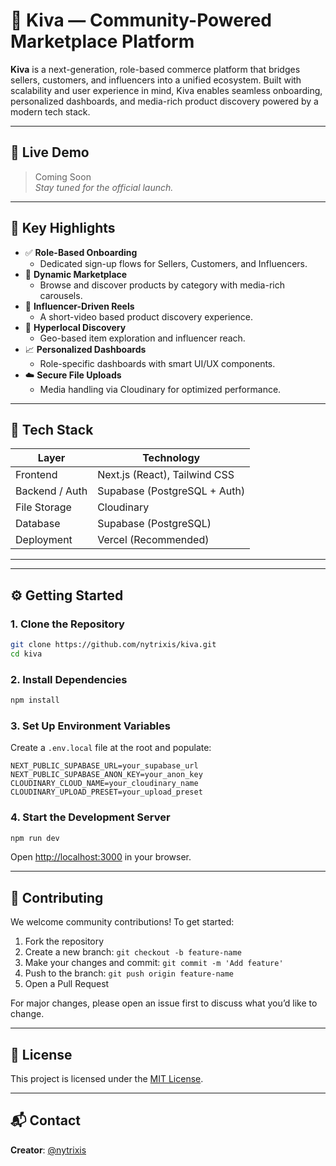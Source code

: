 
# 🚀 Kiva — Community-Powered Marketplace Platform

**Kiva** is a next-generation, role-based commerce platform that bridges sellers, customers, and influencers into a unified ecosystem. Built with scalability and user experience in mind, Kiva enables seamless onboarding, personalized dashboards, and media-rich product discovery powered by a modern tech stack.

---

## 🔗 Live Demo

> Coming Soon  
> _Stay tuned for the official launch._

---

## 📌 Key Highlights

- ✅ **Role-Based Onboarding**
  - Dedicated sign-up flows for Sellers, Customers, and Influencers.
- 🛒 **Dynamic Marketplace**
  - Browse and discover products by category with media-rich carousels.
- 🎥 **Influencer-Driven Reels**
  - A short-video based product discovery experience.
- 📍 **Hyperlocal Discovery**
  - Geo-based item exploration and influencer reach.
- 📈 **Personalized Dashboards**
  - Role-specific dashboards with smart UI/UX components.
- ☁️ **Secure File Uploads**
  - Media handling via Cloudinary for optimized performance.

---

## 🧱 Tech Stack

| Layer             | Technology               |
|------------------|--------------------------|
| Frontend          | Next.js (React), Tailwind CSS |
| Backend / Auth    | Supabase (PostgreSQL + Auth) |
| File Storage      | Cloudinary               |
| Database          | Supabase (PostgreSQL)    |
| Deployment        | Vercel (Recommended)     |

---



---

## ⚙️ Getting Started

### 1. Clone the Repository

```bash
git clone https://github.com/nytrixis/kiva.git
cd kiva
```

### 2. Install Dependencies

```bash
npm install
```

### 3. Set Up Environment Variables

Create a `.env.local` file at the root and populate:

```env
NEXT_PUBLIC_SUPABASE_URL=your_supabase_url
NEXT_PUBLIC_SUPABASE_ANON_KEY=your_anon_key
CLOUDINARY_CLOUD_NAME=your_cloudinary_name
CLOUDINARY_UPLOAD_PRESET=your_upload_preset
```

### 4. Start the Development Server

```bash
npm run dev
```

Open [http://localhost:3000](http://localhost:3000) in your browser.

---





## 🤝 Contributing

We welcome community contributions! To get started:

1. Fork the repository  
2. Create a new branch: `git checkout -b feature-name`  
3. Make your changes and commit: `git commit -m 'Add feature'`  
4. Push to the branch: `git push origin feature-name`  
5. Open a Pull Request

For major changes, please open an issue first to discuss what you’d like to change.

---

## 📄 License

This project is licensed under the [MIT License](LICENSE).

---

## 📬 Contact

**Creator**: [@nytrixis](https://github.com/nytrixis)  
